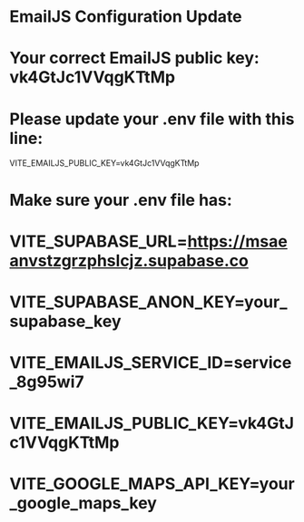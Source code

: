 # EmailJS Configuration Update
# Your correct EmailJS public key: vk4GtJc1VVqgKTtMp

# Please update your .env file with this line:
VITE_EMAILJS_PUBLIC_KEY=vk4GtJc1VVqgKTtMp

# Make sure your .env file has:
# VITE_SUPABASE_URL=https://msaeanvstzgrzphslcjz.supabase.co
# VITE_SUPABASE_ANON_KEY=your_supabase_key
# VITE_EMAILJS_SERVICE_ID=service_8g95wi7
# VITE_EMAILJS_PUBLIC_KEY=vk4GtJc1VVqgKTtMp
# VITE_GOOGLE_MAPS_API_KEY=your_google_maps_key

